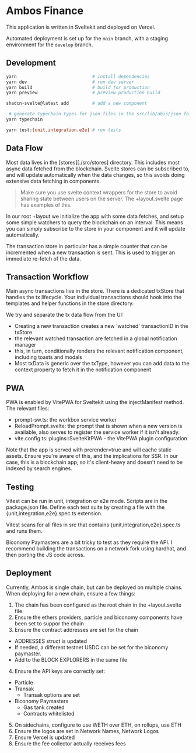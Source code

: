 # Ambos Finance

This application is written in Sveltekit and deployed on Vercel.

Automated deployment is set up for the `main` branch, with a staging environment for the `develop` branch.

## Development

```sh
yarn                             # install dependencies
yarn dev                         # run dev server
yarn build                       # build for production
yarn preview                     # preview production build

shadcn-svelte@latest add         # add a new component

 # generate typechain types for json files in the src/lib/abis/json folder
yarn typechain

yarn test:{unit,integration,e2e} # run tests
```

## Data Flow

Most data lives in the [stores][./src/stores] directory. This includes most async data fetched from the blockchain. Svelte stores can be subscribed to, and will update automatically when the data changes, so this avoids doing extensive data fetching in components.

> Make sure you use svelte context wrappers for the store to avoid sharing state between users on the server. The +layout.svelte page has examples of this.

In our root +layout we initialize the app with some data fetches, and setup some simple watchers to query the blockchain on an interval. This means you can simply subscribe to the store in your component and it will update automatically.

The transaction store in particular has a simple counter that can be incremented when a new transaction is sent. This is used to trigger an immediate re-fetch of the data.

## Transaction Workflow

Main async transactions live in the store. There is a dedicated txStore that handles the tx lifecycle. Your individual transactions should hook into the templates and helper functions in the store directory.

We try and separate the tx data flow from the UI:

- Creating a new transaction creates a new 'watched' transactionID in the txStore
- the relevant watched transaction are fetched in a global notification manager
- this, in turn, conditionally renders the relevant notification component, including toasts and modals
- Most txData is generic over the txType, however you can add data to the context property to fetch it in the notification component

## PWA

PWA is enabled by VitePWA for Sveltekit using the injectManifest method. The relevant files:

- prompt-sw.ts: the workbox service worker
- ReloadPrompt.svelte: the prompt that is shown when a new version is available, also serves to register the service worker if it isn't already.
- vite.config.ts::plugins::SvelteKitPWA - the VitePWA plugin configuration

Note that the app is served with prerender=true and will cache static assets. Ensure you're aware of this, and the implications for SSR. In our case, this is a blockchain app, so it's client-heavy and doesn't need to be indexed by search engines.

## Testing

Vitest can be run in unit, integration or e2e mode. Scripts are in the package.json file.
Define each test suite by creating a file with the {unit,integration,e2e}.spec.ts extension.

Vitest scans for all files in src that contains {unit,integration,e2e}.spec.ts and runs them.

Biconomy Paymasters are a bit tricky to test as they require the API. I recommend building the transactions on a network fork using hardhat, and then porting the JS code across.

## Deployment

Currently, Ambos is single chain, but can be deployed on multiple chains. When deploying for a new chain, ensure a few things:

1. The chain has been configured as the root chain in the +layout.svelte file
2. Ensure the ethers providers, particle and biconomy components have been set to suppor the chain
3. Ensure the contract addresses are set for the chain

- ADDRESSES struct is updated
- If needed, a different testnet USDC can be set for the biconomy paymaster.
- Add to the BLOCK EXPLORERS in the same file

4. Ensure the API keys are correctly set:

- Particle
- Transak
  - Transak options are set
- Biconomy Paymasters
  - Gas tank created
  - Contracts whitelisted

5. On sidechains, configure to use WETH over ETH, on rollups, use ETH
6. Ensure the logos are set in Network Names, Network Logos
7. Ensure Vercel is updated
8. Ensure the fee collector actually receives fees
